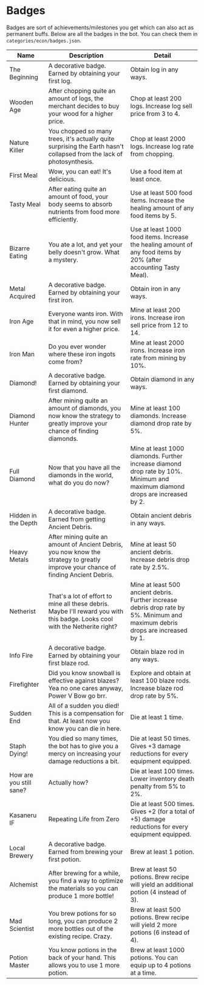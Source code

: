 # Badges

Badges are sort of achievements/milestones you get which can also act as permanent buffs. Below are all the badges in the bot. You can check them in `categories/econ/badges.json`.

| Name                    | Description                                                                                                                         | Detail                                                                                                                          |
|-------------------------|-------------------------------------------------------------------------------------------------------------------------------------|---------------------------------------------------------------------------------------------------------------------------------|
| The Beginning           | A decorative badge. Earned by obtaining your first log.                                                                             | Obtain log in any ways.                                                                                                         |
| Wooden Age              | After chopping quite an amount of logs, the merchant decides to buy your wood for a higher price.                                   | Chop at least 200 logs. Increase log sell price from 3 to 4.                                                                    |
| Nature Killer           | You chopped so many trees, it's actually quite surprising the Earth hasn't collapsed from the lack of photosynthesis.               | Chop at least 2000 logs. Increase log rate from chopping.                                                                       |
| First Meal              | Wow, you can eat! It's delicious.                                                                                                   | Use a food item at least once.                                                                                                  |
| Tasty Meal              | After eating quite an amount of food, your body seems to absorb nutrients from food more efficiently.                               | Use at least 500 food items. Increase the healing amount of any food items by 5.                                                |
| Bizarre Eating          | You ate a lot, and yet your belly doesn't grow. What a mystery.                                                                     | Use at least 1000 food items. Increase the healing amount of any food items by 20% (after accounting Tasty Meal).               |
| Metal Acquired          | A decorative badge. Earned by obtaining your first iron.                                                                            | Obtain iron in any ways.                                                                                                        |
| Iron Age                | Everyone wants iron. With that in mind, you now sell it for even a higher price.                                                    | Mine at least 200 irons. Increase iron sell price from 12 to 14.                                                                |
| Iron Man                | Do you ever wonder where these iron ingots come from?                                                                               | Mine at least 2000 irons. Increase iron rate from mining by 10%.                                                                |
| Diamond!                | A decorative badge. Earned by obtaining your first diamond.                                                                         | Obtain diamond in any ways.                                                                                                     |
| Diamond Hunter          | After mining quite an amount of diamonds, you now know the strategy to greatly improve your chance of finding diamonds.             | Mine at least 100 diamonds. Increase diamond drop rate by 5%.                                                                   |
| Full Diamond            | Now that you have all the diamonds in the world, what do you do now?                                                                | Mine at least 1000 diamonds. Further increase diamond drop rate by 10%. Minimum and maximum diamond drops are increased by 2.   |
| Hidden in the Depth     | A decorative badge. Earned from getting Ancient Debris.                                                                             | Obtain ancient debris in any ways.                                                                                              |
| Heavy Metals            | After mining quite an amount of Ancient Debris, you now know the strategy to greatly improve your chance of finding Ancient Debris. | Mine at least 50 ancient debris. Increase debris drop rate by 2.5%.                                                             |
| Netherist               | That's a lot of effort to mine all these debris. Maybe I'll reward you with this badge. Looks cool with the Netherite right?        | Mine at least 500 ancient debris. Further increase debris drop rate by 5%. Minimum and maximum debris drops are increased by 1. |
| Info Fire               | A decorative badge. Earned by obtaining your first blaze rod.                                                                       | Obtain blaze rod in any ways.                                                                                                   |
| Firefighter             | Did you know snowball is effective against blazes? Yea no one cares anyway, Power V Bow go brr.                                     | Explore and obtain at least 100 blaze rods. Increase blaze rod drop rate by 5%.                                                 |
| Sudden End              | All of a sudden you died! This is a compensation for that. At least now you know you can die in here.                               | Die at least 1 time.                                                                                                            |
| Staph Dying!            | You died so many times, the bot has to give you a mercy on increasing your damage reductions a bit.                                 | Die at least 50 times. Gives +3 damage reductions for every equipment equipped.                                                 |
| How are you still sane? | Actually how?                                                                                                                       | Die at least 100 times. Lower inventory death penalty from 5% to 2%.                                                            |
| Kasaneru IF             | Repeating Life from Zero                                                                                                            | Die at least 500 times. Gives +2 (for a total of +5) damage reductions for every equipment equipped.                            |
| Local Brewery           | A decorative badge. Earned from brewing your first potion.                                                                          | Brew at least 1 potion.                                                                                                         |
| Alchemist               | After brewing for a while, you find a way to optimize the materials so you can produce 1 more bottle!                               | Brew at least 50 potions. Brew recipe will yield an additional potion (4 instead of 3).                                         |
| Mad Scientist           | You brew potions for so long, you can produce 2 more bottles out of the existing recipe. Crazy.                                     | Brew at least 500 potions. Brew recipe will yield 2 more potions (6 instead of 4).                                              |
| Potion Master           | You know potions in the back of your hand. This allows you to use 1 more potion.                                                    | Brew at least 1000 potions. You can equip up to 4 potions at a time.                                                            |
